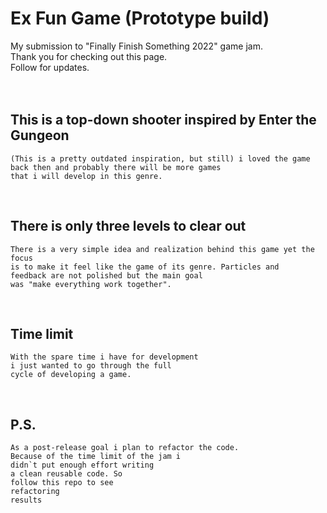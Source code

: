# Ex Fun Game (Prototype build)
My submission to "Finally Finish Something 2022" game jam.\
Thank you for checking out this page. \
Follow for updates.
<br/>
<br/>
<br/>

## This is a top-down shooter inspired by Enter the Gungeon
	(This is a pretty outdated inspiration, but still) i loved the game 
	back then and probably there will be more games 
	that i will develop in this genre.
	
<br/>

## There is only three levels to clear out
	There is a very simple idea and realization behind this game yet the focus 
	is to make it feel like the game of its genre. Particles and 
	feedback are not polished but the main goal 
	was "make everything work together".
	
<br/>

## Time limit
	With the spare time i have for development 
	i just wanted to go through the full
	cycle of developing a game.
	
<br/>

## P.S.
	As a post-release goal i plan to refactor the code.
	Because of the time limit of the jam i
	didn`t put enough effort writing 
	a clean reusable code. So 
	follow this repo to see 
	refactoring
	results
